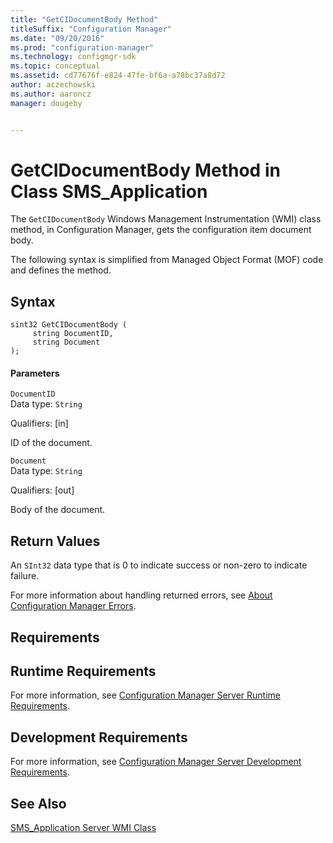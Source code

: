 ```yaml
---
title: "GetCIDocumentBody Method"
titleSuffix: "Configuration Manager"
ms.date: "09/20/2016"
ms.prod: "configuration-manager"
ms.technology: configmgr-sdk
ms.topic: conceptual
ms.assetid: cd77676f-e824-47fe-bf6a-a78bc37a8d72
author: aczechowski
ms.author: aaroncz
manager: dougeby


---
```

# GetCIDocumentBody Method in Class SMS_Application
The `GetCIDocumentBody` Windows Management Instrumentation (WMI) class method, in Configuration Manager, gets the configuration item document body.  

 The following syntax is simplified from Managed Object Format (MOF) code and defines the method.  

## Syntax  

```  
sint32 GetCIDocumentBody (  
     string DocumentID,  
     string Document  
);  
```  

#### Parameters  
 `DocumentID`  
 Data type: `String`  

 Qualifiers: [in]  

 ID of the document.  

 `Document`  
 Data type: `String`  

 Qualifiers: [out]  

 Body of the document.  

## Return Values  
 An `SInt32` data type that is 0 to indicate success or non-zero to indicate failure.  

 For more information about handling returned errors, see [About Configuration Manager Errors](../../../develop/core/understand/about-configuration-manager-errors.md).  

## Requirements  

## Runtime Requirements  
 For more information, see [Configuration Manager Server Runtime Requirements](../../../develop/core/reqs/server-runtime-requirements.md).  

## Development Requirements  
 For more information, see [Configuration Manager Server Development Requirements](../../../develop/core/reqs/server-development-requirements.md).  

## See Also  
 [SMS_Application Server WMI Class](../../../develop/reference/apps/sms_application-server-wmi-class.md)   
